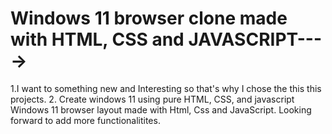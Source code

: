 # Windows 11 browser clone made with HTML, CSS and JAVASCRIPT---->
1.I want to something new and Interesting so that's why I chose the this this projects.
2. Create windows 11 using pure HTML, CSS, and javascript
Windows 11 browser layout made with Html, Css and JavaScript. 
Looking forward to add more functionalitites.
